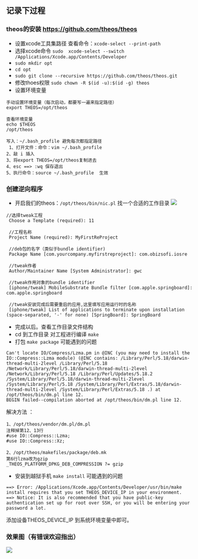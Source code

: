 ## 记录下过程

### theos的安装 <https://github.com/theos/theos>
- 设置xcode工具集路径 查看命令：```xcode-select --print-path```
- 选择xcode命令 ``` sudo  xcode-select --switch /Applications/Xcode.app/Contents/Developer ```
- ```sudo mkdir opt```
- ```cd opt```
- ```sudo git clone --recursive https://github.com/theos/theos.git```  
- 修改thoes权限 ```sudo chown -R $(id -u):$(id -g) theos``` 
- 设置环境变量

```
手动设置环境变量（每次启动，都要写一遍来指定路径）
export THEOS=/opt/theos

查看环境变量
echo $THEOS
/opt/theos

写入：~/.bash_profile 避免每次都指定路径
 1、打开文件：命令：vim ~/.bash_profile
2、敲 i 插入
3、将export THEOS=/opt/theos复制进去
4、esc ==> :wq 保存退出
5、执行命令：source ~/.bash_profile  生效 
```
### 创建逆向程序
- 开启我们的theos：```/opt/theos/bin/nic.pl``` 找一个合适的工作目录
 ![](http://p2bzzkn05.bkt.clouddn.com/18-6-5/55869504.jpg)
 
 ```
 //选择tweak工程  
  Choose a Template (required): 11  

  //工程名称
  Project Name (required): MyFirstReProject  

  //deb包的名字（类似于bundle identifier)
  Package Name [com.yourcompany.myfirstreproject]: com.obizsofi.iosre  

  //tweak作者
  Author/Maintainer Name [System Administrator]: gwc 

  //tweak作用对象的bundle identifier
  [iphone/tweak] MobileSubstrate Bundle filter [com.apple.springboard]: com.apple.springboard 

  //tweak安装完成后需要重启的应用,这里填写应用运行时的名称
  [iphone/tweak] List of applications to terminate upon installation (space-separated, '-' for none) [SpringBoard]: SpringBoard
  ```
- 完成以后。查看工作目录文件结构
- cd 到工作目录 对工程进行编译 ```make``` 
- 打包 ```make package``` 可能遇到的问题
```
Can't locate IO/Compress/Lzma.pm in @INC (you may need to install the IO::Compress::Lzma module) (@INC contains: /Library/Perl/5.18/darwin-thread-multi-2level /Library/Perl/5.18 /Network/Library/Perl/5.18/darwin-thread-multi-2level /Network/Library/Perl/5.18 /Library/Perl/Updates/5.18.2 /System/Library/Perl/5.18/darwin-thread-multi-2level /System/Library/Perl/5.18 /System/Library/Perl/Extras/5.18/darwin-thread-multi-2level /System/Library/Perl/Extras/5.18 .) at /opt/theos/bin/dm.pl line 12.
BEGIN failed--compilation aborted at /opt/theos/bin/dm.pl line 12.
```
解决方法 ：

```
1、/opt/theos/vendor/dm.pl/dm.pl
注释掉第12、13行
#use IO::Compress::Lzma;
#use IO::Compress::Xz;

2、/opt/theos/makefiles/package/deb.mk
第6行lzma改为gzip
_THEOS_PLATFORM_DPKG_DEB_COMPRESSION ?= gzip
```
- 安装到越狱手机 ```make install``` 可能遇到的问题
```
==> Error: /Applications/Xcode.app/Contents/Developer/usr/bin/make install requires that you set THEOS_DEVICE_IP in your environment.
==> Notice: It is also recommended that you have public-key authentication set up for root over SSH, or you will be entering your password a lot.
``` 
添加设备THEOS_DEVICE_IP 到系统环境变量中即可。

### 效果图（有错误欢迎指出）
![](http://p2bzzkn05.bkt.clouddn.com/18-6-5/44117725.jpg)





